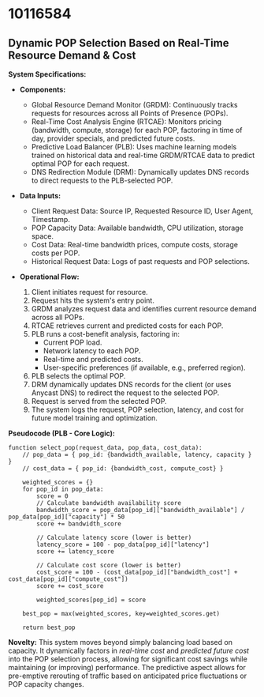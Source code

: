 # 10116584

## Dynamic POP Selection Based on Real-Time Resource Demand & Cost

**System Specifications:**

*   **Components:**
    *   Global Resource Demand Monitor (GRDM): Continuously tracks requests for resources across all Points of Presence (POPs).
    *   Real-Time Cost Analysis Engine (RTCAE): Monitors pricing (bandwidth, compute, storage) for each POP, factoring in time of day, provider specials, and predicted future costs.
    *   Predictive Load Balancer (PLB): Uses machine learning models trained on historical data and real-time GRDM/RTCAE data to predict optimal POP for each request.
    *   DNS Redirection Module (DRM):  Dynamically updates DNS records to direct requests to the PLB-selected POP.
*   **Data Inputs:**
    *   Client Request Data:  Source IP, Requested Resource ID, User Agent, Timestamp.
    *   POP Capacity Data: Available bandwidth, CPU utilization, storage space.
    *   Cost Data:  Real-time bandwidth prices, compute costs, storage costs per POP.
    *   Historical Request Data: Logs of past requests and POP selections.
*   **Operational Flow:**

    1.  Client initiates request for resource.
    2.  Request hits the system's entry point.
    3.  GRDM analyzes request data and identifies current resource demand across all POPs.
    4.  RTCAE retrieves current and predicted costs for each POP.
    5.  PLB runs a cost-benefit analysis, factoring in:
        *   Current POP load.
        *   Network latency to each POP.
        *   Real-time and predicted costs.
        *   User-specific preferences (if available, e.g., preferred region).
    6.  PLB selects the optimal POP.
    7.  DRM dynamically updates DNS records for the client (or uses Anycast DNS) to redirect the request to the selected POP.
    8.  Request is served from the selected POP.
    9.  The system logs the request, POP selection, latency, and cost for future model training and optimization.

**Pseudocode (PLB - Core Logic):**

```
function select_pop(request_data, pop_data, cost_data):
    // pop_data = { pop_id: {bandwidth_available, latency, capacity } }
    // cost_data = { pop_id: {bandwidth_cost, compute_cost} }

    weighted_scores = {}
    for pop_id in pop_data:
        score = 0
        // Calculate bandwidth availability score
        bandwidth_score = pop_data[pop_id]["bandwidth_available"] / pop_data[pop_id]["capacity"] * 50
        score += bandwidth_score

        // Calculate latency score (lower is better)
        latency_score = 100 - pop_data[pop_id]["latency"] 
        score += latency_score

        // Calculate cost score (lower is better)
        cost_score = 100 - (cost_data[pop_id]["bandwidth_cost"] + cost_data[pop_id]["compute_cost"])
        score += cost_score

        weighted_scores[pop_id] = score

    best_pop = max(weighted_scores, key=weighted_scores.get)

    return best_pop
```

**Novelty:** This system moves beyond simply balancing load based on capacity. It dynamically factors in *real-time cost* and *predicted future cost* into the POP selection process, allowing for significant cost savings while maintaining (or improving) performance.  The predictive aspect allows for pre-emptive rerouting of traffic based on anticipated price fluctuations or POP capacity changes.